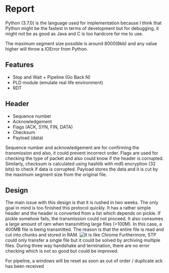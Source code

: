 # Report
Python (3.7.0) is the language used for implementation because I think that Python might be the fastest in terms of development but for debugging, it might not be as good as Java and C is too hardcore for me to use.

The maximum segment size possible is around 8000(8kb) and any value higher will throw a IOError from Python.

## Features
- Stop and Wait + Pipeline (Go Back N)
- PLD module (emulate real life environment)
- RDT

## Header
- Sequence number
- Acknowledgement
- Flags (ACK, SYN, FIN, DATA)
- Checksum
- Payload (data)

Sequence number and acknowledgement are for confirming the transmission and also,
it could prevent incorrect order. Flags are used for checking the type of packet and also could know if the header is corrupted. Similarly, checksum is calculated using hashlib with md5 encryption (32 bits) to check if data is corrupted. Payload stores the data and it is cut by the maximum segment size from the original file.

## Design
The main issue with this design is that it is rushed in two weeks. The only goal in mind is too finished this protocol quickly. It has a rather simple header and the header is converted from a list which depends on pickle. If pickle somehow fails, the transmission could not proceed. It also consumes a large amount of ram when transmitting large files (>100M). In this case, a 400MB file is being transmitted. The reason is that the entire file is read and cut into chunks and stored in RAM.
![It is like Chrome](Memory.png)
Furthermore, STP could only transfer a single file but it could be solved by archiving multiple files. During three way handshake and termination, there are no error checking which is not so good but could be improved.

For pipeline, a windows will be reset as soon as out of order / duplicate ack has been received
